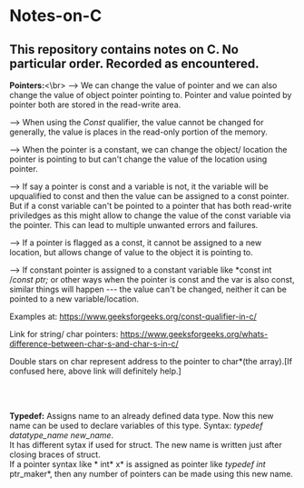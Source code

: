 # Notes-on-C
This repository contains notes on C. No particular order. Recorded as encountered.
-------------------------------------------------------------------------------------------------------------------------------
**Pointers:**<\br>
--> We can change the value of pointer and we can also change the value of object pointer pointing to. Pointer and value pointed by pointer both are stored in the read-write area. 

--> When using the *Const* qualifier, the value cannot be changed for generally, the value is places in the read-only portion of the memory. 

--> When the pointer is a constant, we can change the object/ location the pointer is pointing to but can't change the value of the location using pointer.

--> If say a pointer is const and a variable is not, it the variable will be upqualified to const and then the value can be assigned to a const pointer. But if a const variable can't be pointed to a pointer that has both read-write priviledges as this might allow to change the value of the const variable via the pointer. This can lead to multiple unwanted errors and failures.

--> If a pointer is flagged as a const, it cannot be assigned to a new location, but allows change of value to the object it is pointing to. 

--> If constant pointer is assigned to a constant variable like *const int /*const ptr;* or other ways when the pointer is const and the var is also const, similar things will happen --- the value can't be changed, neither it can be pointed to a new variable/location.

Examples at: https://www.geeksforgeeks.org/const-qualifier-in-c/  </br>

Link for string/ char pointers: https://www.geeksforgeeks.org/whats-difference-between-char-s-and-char-s-in-c/ </br>

Double stars on char represent address to the pointer to char*(the array).[If confused here, above link will definitely help.]

</br></br>

**Typedef:** Assigns name to an already defined data type. Now this new name can be used to declare variables of this type. Syntax: *typedef datatype_name new_name*. </br> It has different sytax if used for struct. The new name is written just after closing braces of struct.</br> If a pointer syntax like * int* x* is assigned as pointer like *typedef int* ptr_maker*, then any number of pointers can be made using this new name. 

